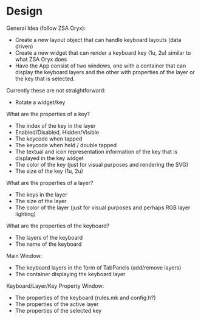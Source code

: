 # Design

General Idea (follow ZSA Oryx):

- Create a new layout object that can handle keyboard layouts (data driven)
- Create a new widget that can render a keyboard key (1u, 2u) similar to what ZSA Oryx does
- Have the App consist of two windows, one with a container that can display the keyboard layers and
  the other with properties of the layer or the key that is selected.

Currently these are not straightforward:

- Rotate a widget/key

What are the properties of a key?

- The index of the key in the layer
- Enabled/Disabled, Hidden/Visible
- The keycode when tapped
- The keycode when held / double tapped
- The textual and icon representation information of the key that is displayed in the key widget
- The color of the key (just for visual purposes and rendering the SVG)
- The size of the key (1u, 2u)

What are the properties of a layer?

- The keys in the layer
- The size of the layer
- The color of the layer (just for visual purposes and perhaps RGB layer lighting)

What are the properties of the keyboard?

- The layers of the keyboard
- The name of the keyboard

Main Window:

- The keyboard layers in the form of TabPanels (add/remove layers)
- The container displaying the keyboard layer

Keyboard/Layer/Key Property Window:

- The properties of the keyboard (rules.mk and config.h?)
- The properties of the active layer
- The properties of the selected key

